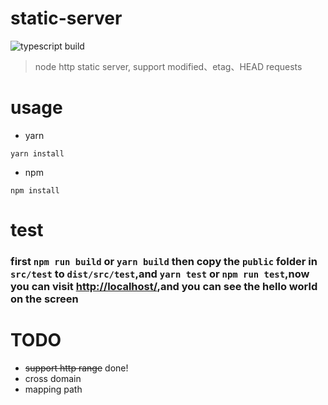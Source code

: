 # static-server
![typescript build](https://github.com/front-end-inn/static-server/workflows/typescript%20build/badge.svg)
> node http static server, support modified、etag、HEAD requests
# usage
- yarn
```shell
yarn install
```
- npm
```shell
npm install
```
# test
### first `npm run build` or `yarn build` then copy the `public` folder in `src/test` to `dist/src/test`,and `yarn test` or `npm run test`,now you can visit [http://localhost/](http://localhost/),and you can see the hello world on the screen
# TODO
- ~~support http range~~ done!
- cross domain
- mapping path